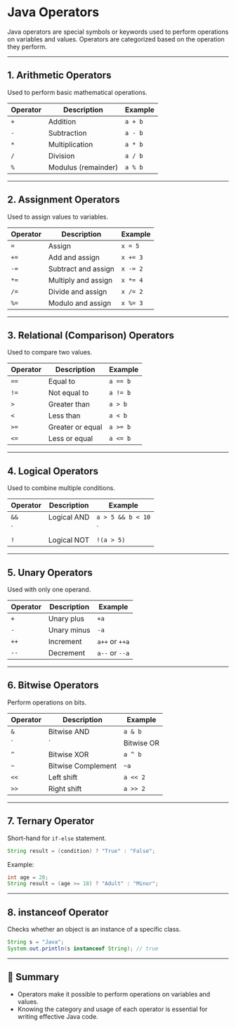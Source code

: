 
# Java Operators

Java operators are special symbols or keywords used to perform operations on variables and values. Operators are categorized based on the operation they perform.

---

## 1. Arithmetic Operators

Used to perform basic mathematical operations.

| Operator | Description      | Example     |
|----------|------------------|-------------|
| `+`      | Addition          | `a + b`     |
| `-`      | Subtraction       | `a - b`     |
| `*`      | Multiplication    | `a * b`     |
| `/`      | Division          | `a / b`     |
| `%`      | Modulus (remainder) | `a % b`  |

---

## 2. Assignment Operators

Used to assign values to variables.

| Operator | Description           | Example    |
|----------|-----------------------|------------|
| `=`      | Assign                 | `x = 5`    |
| `+=`     | Add and assign         | `x += 3`   |
| `-=`     | Subtract and assign    | `x -= 2`   |
| `*=`     | Multiply and assign    | `x *= 4`   |
| `/=`     | Divide and assign      | `x /= 2`   |
| `%=`     | Modulo and assign      | `x %= 3`   |

---

## 3. Relational (Comparison) Operators

Used to compare two values.

| Operator | Description       | Example     |
|----------|-------------------|-------------|
| `==`     | Equal to           | `a == b`    |
| `!=`     | Not equal to       | `a != b`    |
| `>`      | Greater than       | `a > b`     |
| `<`      | Less than          | `a < b`     |
| `>=`     | Greater or equal   | `a >= b`    |
| `<=`     | Less or equal      | `a <= b`    |

---

## 4. Logical Operators

Used to combine multiple conditions.

| Operator | Description             | Example             |
|----------|-------------------------|---------------------|
| `&&`     | Logical AND              | `a > 5 && b < 10`   |
| `||`     | Logical OR               | `a > 5 || b < 10`   |
| `!`      | Logical NOT              | `!(a > 5)`          |

---

## 5. Unary Operators

Used with only one operand.

| Operator | Description     | Example |
|----------|-----------------|---------|
| `+`      | Unary plus      | `+a`    |
| `-`      | Unary minus     | `-a`    |
| `++`     | Increment       | `a++` or `++a` |
| `--`     | Decrement       | `a--` or `--a` |

---

## 6. Bitwise Operators

Perform operations on bits.

| Operator | Description         | Example     |
|----------|---------------------|-------------|
| `&`      | Bitwise AND         | `a & b`     |
| `|`      | Bitwise OR          | `a | b`     |
| `^`      | Bitwise XOR         | `a ^ b`     |
| `~`      | Bitwise Complement  | `~a`        |
| `<<`     | Left shift          | `a << 2`    |
| `>>`     | Right shift         | `a >> 2`    |

---

## 7. Ternary Operator

Short-hand for `if-else` statement.

```java
String result = (condition) ? "True" : "False";
```

Example:

```java
int age = 20;
String result = (age >= 18) ? "Adult" : "Minor";
```

---

## 8. instanceof Operator

Checks whether an object is an instance of a specific class.

```java
String s = "Java";
System.out.println(s instanceof String); // true
```

---

## 🔑 Summary

- Operators make it possible to perform operations on variables and values.
- Knowing the category and usage of each operator is essential for writing effective Java code.
